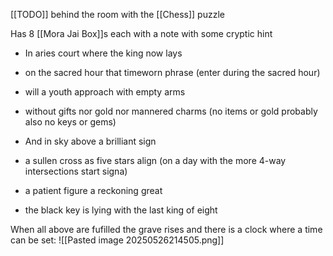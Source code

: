 [[TODO]]
behind the room with the [[Chess]] puzzle

Has 8 [[Mora Jai Box]]s each with a note with some cryptic hint
- In aries court where the king now lays
- on the sacred hour that timeworn phrase (enter during the sacred hour)
- will a youth approach with empty arms 
- without gifts nor gold nor mannered charms (no items or gold probably also no keys or gems)

- And in sky above a brilliant sign
- a sullen cross as five stars align (on a day with the more 4-way intersections start signa)
- a patient figure a reckoning great
- the black key is lying with the last king of eight

When all above are fufilled the grave rises and there is a clock where a time can be set:
![[Pasted image 20250526214505.png]]